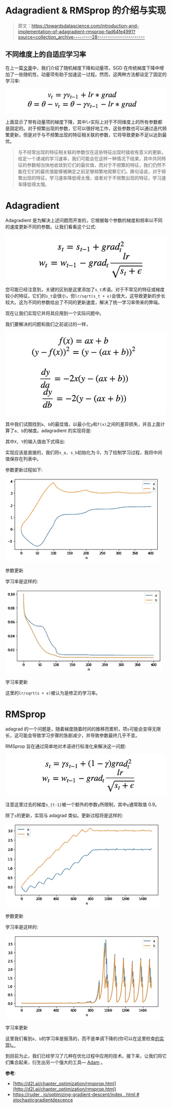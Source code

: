 # Adagradient & RMSprop 的介绍与实现

> 原文：<https://towardsdatascience.com/introduction-and-implementation-of-adagradient-rmsprop-fad64fe4991?source=collection_archive---------28----------------------->

## 不同维度上的自适应学习率

在上一篇[文章](/stochastic-gradient-descent-momentum-explanation-8548a1cd264e)中，我们介绍了随机梯度下降和动量项，SGD 在传统梯度下降中增加了一些随机性，动量项有助于加速这一过程。然而，这两种方法都设定了固定的学习率:

![](img/d8ca09c243a9b90e87248a2116f798ff.png)

上面显示了带有动量项的梯度下降，其中`lr`实际上对于不同维度上的所有参数都是固定的。对于频繁出现的参数，它可以很好地工作，这些参数也可以通过迭代频繁更新，但是对于与不频繁出现的特征相关联的参数，它将导致更新不足以达到最优。

> 与不经常出现的特征相关联的参数仅在这些特征出现时接收有意义的更新。给定一个递减的学习速率，我们可能会在这样一种情况下结束，其中共同特征的参数相当快地收敛到它们的最优值，而对于不频繁的特征，我们仍然不能在它们的最优值能够被确定之前足够频繁地观察它们。换句话说，对于频繁出现的特征，学习速率降低得太慢，或者对于不频繁出现的特征，学习速率降低得太慢。

# Adagradient

Adagradient 是为解决上述问题而开发的，它根据每个参数的梯度和频率以不同的速度更新不同的参数。让我们看看这个公式:

![](img/88755cebfd50ff28e2cdfa6fa1b256c1.png)

您可能已经注意到，关键的区别是这里添加了`s_t`术语。对于不常见的特征或梯度较小的特征，它们的`s_t`会很小，但`lr/sqrt(s_t + ϵ)`会很大，这导致更新的步长较大。这为不同的参数给出了不同的更新速度，解决了统一学习率带来的弊端。

现在让我们实现它并将其应用到一个实际问题中。

我们要解决的问题和我们之前说过的一样，

![](img/faf9549f14f0624cc0cb776aa5de541c.png)

其中我们试图找到`a, b`的最佳值，以最小化`y`和`f(x)`之间的差异损失，并且上面计算了`a, b`的梯度。adagradient 的实现将是:

其中`X, Y`的输入值由下式得出:

实现应该是直接的，我们将`s_a, s_b`初始化为 0，为了绘制学习过程，我将中间值保存在列表中。

参数更新过程如下:

![](img/aaf903e23e7e92d7255ba57af3c89a3a.png)

参数更新

学习率是这样的:

![](img/adc379afa4b4fb89ba9e51ec00c839f2.png)

学习率更新

这里的`lr/sqrt(s + ϵ)`被认为是修正的学习率。

# RMSprop

adagrad 的一个问题是，随着梯度随着时间的推移而累积，项`s`可能会变得无限长，这可能会导致学习步骤的急剧减少，并导致参数最终几乎不变。

RMSprop 旨在通过简单地对术语进行标准化来解决这一问题:

![](img/29a616d93c96796cca10e652343652a9.png)

注意这里过去的梯度`s_{t-1}`被一个额外的参数`γ`所限制，其中`γ`通常取值 0.9。

除了`s`的更新，实现与 adagrad 类似。更新过程将是这样的:

![](img/4131c7cac84453eff36189cf21039764.png)

参数更新

学习率是这样的:

![](img/d3b20a383ba67efe3df774d7bf6afc0b.png)

学习率更新

这里我们看到`a, b`的学习率是振荡的，而不是单调下降的(你可以在这里检查[的实现)。](https://github.com/MJeremy2017/Machine-Learning-Models/tree/master/Optimisation)

到目前为止，我们已经学习了几种在优化过程中应用的技术。接下来，让我们将它们集合起来，衍生出另一个强大的工具— [Adam](https://medium.com/@zhangyue9306/optimisation-algorithm-adaptive-moment-estimation-adam-92144d75e232) 。

**参考**:

*   [http://d2l.ai/chapter_optimization/rmsprop.html](http://d2l.ai/chapter_optimization/rmsprop.html)
*   [https://ruder . io/optimizing-gradient-descent/index . html # stochasticgradientdescence](https://ruder.io/optimizing-gradient-descent/index.html#stochasticgradientdescent)